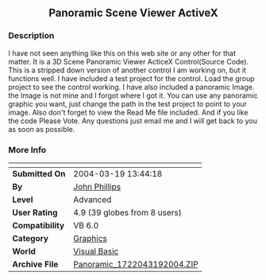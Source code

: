 ﻿<div align="center">

## Panoramic Scene Viewer ActiveX


</div>

### Description

I have not seen anything like this on this web site or any other for that matter. It is a 3D Scene Panoramic Viewer ActiceX Control(Source Code). This is a stripped down version of another control I am working on, but it functions well. I have included a test project for the control. Load the group project to see the control working. I have also included a panoramic Image. the Image is not mine and I forgot where I got it. You can use any panoramic graphic you want, just change the path in the test project to point to your image. Also don't forget to view the Read Me file included. And if you like the code Please Vote. Any questions just email me and I will get back to you as soon as possible.
 
### More Info
 


<span>             |<span>
---                |---
**Submitted On**   |2004-03-19 13:44:18
**By**             |[John Phillips](https://github.com/Planet-Source-Code/PSCIndex/blob/master/ByAuthor/john-phillips.md)
**Level**          |Advanced
**User Rating**    |4.9 (39 globes from 8 users)
**Compatibility**  |VB 6\.0
**Category**       |[Graphics](https://github.com/Planet-Source-Code/PSCIndex/blob/master/ByCategory/graphics__1-46.md)
**World**          |[Visual Basic](https://github.com/Planet-Source-Code/PSCIndex/blob/master/ByWorld/visual-basic.md)
**Archive File**   |[Panoramic\_1722043192004\.ZIP](https://github.com/Planet-Source-Code/john-phillips-panoramic-scene-viewer-activex__1-52485/archive/master.zip)








